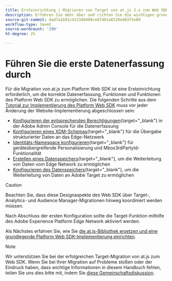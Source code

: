 ```yaml
---
title: Ersteinrichtung | Migrieren von Target von at.js 2.x zum Web SDK
description: Erfahren Sie mehr über und richten Sie die wichtigen grundlegenden Elemente ein, die für Ihre Implementierung des Platform Web SDK erforderlich sind.
source-git-commit: dad7a1b01c4313d6409ce07d01a6520ed83f5e89
workflow-type: tm+mt
source-wordcount: '290'
ht-degree: 2%

---
```


# Führen Sie die erste Datenerfassung durch

Für die Migration von at.js zum Platform Web SDK ist eine Ersteinrichtung erforderlich, um die korrekte Datenerfassung, Funktionen und Funktionen des Platform Web SDK zu ermöglichen. Die folgenden Schritte aus dem [Tutorial zur Implementierung des Platform Web SDK](https://experienceleague.adobe.com/docs/platform-learn/implement-web-sdk/overview.html?lang=de) muss vor jeder Änderung der Website-Implementierung abgeschlossen sein:

- [Konfigurieren der entsprechenden Berechtigungen](https://experienceleague.adobe.com/docs/platform-learn/implement-web-sdk/initial-configuration/configure-permissions.html){target=&quot;_blank&quot;} in der Adobe Admin Console für die Datenerfassung
- [Konfigurieren eines XDM-Schemas](https://experienceleague.adobe.com/docs/platform-learn/implement-web-sdk/initial-configuration/configure-schemas.html){target=&quot;_blank&quot;} für die Übergabe strukturierter Daten an das Edge-Netzwerk
- [Identitäts-Namespace konfigurieren](https://experienceleague.adobe.com/docs/platform-learn/implement-web-sdk/initial-configuration/configure-identities.html){target=&quot;_blank&quot;} für geräteübergreifende Personalisierung und Mbox3rdPartyId-Funktionalität
- [Erstellen eines Datenspeichers](https://experienceleague.adobe.com/docs/platform-learn/implement-web-sdk/initial-configuration/configure-datastream.html){target=&quot;_blank&quot;}, um die Weiterleitung von Daten vom Edge Network zu ermöglichen
- [Konfigurieren des Datenspeichers](https://experienceleague.adobe.com/docs/platform-learn/implement-web-sdk/applications-setup/setup-target.html#configure-the-datastream){target=&quot;_blank&quot;}, um die Weiterleitung von Daten an Adobe Target zu ermöglichen

>[!CAUTION]
>
>Beachten Sie, dass diese Designaspekte des Web SDK über Target-, Analytics- und Audience Manager-Migrationen hinweg koordiniert werden müssen.

Nach Abschluss der ersten Konfiguration sollte die Target-Funktion mithilfe des Adobe Experience Platform Edge Network aktiviert werden.

Als Nächstes erfahren Sie, wie Sie [die at.js-Bibliothek ersetzen und eine grundlegende Platform Web SDK-Implementierung einrichten](replace-library.md).

>[!NOTE]
>
>Wir unterstützen Sie bei der erfolgreichen Target-Migration von at.js zum Web SDK. Wenn Sie bei Ihrer Migration auf Probleme stoßen oder der Eindruck haben, dass wichtige Informationen in diesem Handbuch fehlen, teilen Sie uns dies bitte mit, indem Sie [diese Gemeinschaftsdiskussion](https://experienceleaguecommunities.adobe.com/t5/adobe-experience-platform-launch/tutorial-discussion-implement-adobe-experience-cloud-with-web/td-p/444996).
